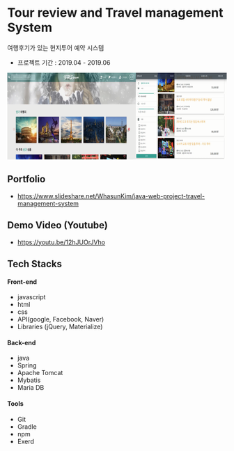 # Tour review and Travel management System
여행후기가 있는 현지투어 예약 시스템
- 프로젝트 기간 : 2019.04 - 2019.06

<img src="./readme.png" width="700" height="200">

## Portfolio
- <https://www.slideshare.net/WhasunKim/java-web-project-travel-management-system>

## Demo Video (Youtube)
- <https://youtu.be/12hJUOrJVho>

## Tech Stacks
#### Front-end

  - javascript
  - html
  - css
  - API(google, Facebook, Naver)
  - Libraries (jQuery, Materialize)

#### Back-end

  - java
  - Spring
  - Apache Tomcat
  - Mybatis
  - Maria DB
  
#### Tools

  - Git
  - Gradle
  - npm
  - Exerd